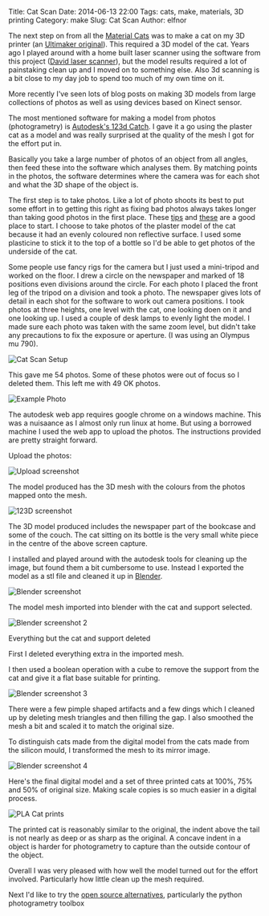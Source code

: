 Title: Cat Scan
Date: 2014-06-13 22:00
Tags: cats, make, materials, 3D printing
Category: make
Slug: Cat Scan
Author: elfnor

The next step on from all the [Material Cats]({filename}/material_cats.md) was to make a cat on my 3D printer (an [Ultimaker original](https://www.ultimaker.com/)). This required a 3D model of the cat. Years ago I played around with  a home built laser scanner using the software from this project ([David laser scanner](http://www.david-3d.com/)), but the model results required a lot of painstaking clean up and I moved on to something else. Also 3d scanning is a bit close to my day job to spend too much of my own time on it.

More recently I've seen lots of blog posts on making 3D models from large collections of photos as well as using devices based on Kinect sensor.

The most mentioned software for making a model from photos (photogrametry) is [Autodesk's 123d Catch](http://www.123dapp.com/catch). I gave it a go using the plaster cat as a model and was really surprised at the quality of the mesh I got for the effort put in.

Basically you take a large number of photos of an object from all angles, then feed these into the software which analyses them. By matching points in the photos, the software determines where the camera was for each shot and what the 3D shape of the object is.

The first step is to take photos. Like a lot of photo shoots its best to put some effort in to getting this right as fixing bad photos always takes longer than taking good photos in the first place. These [tips](https://i.materialise.com/blog/entry/guest-blog-deepak-mehta-123dcatch-it-if-you-can) and [these](http://forum.123dapp.com/123d/topics/shooting_tips_for_123d_catch) are a good place to start. I choose to take photos of the plaster model of the cat because it had an evenly coloured non reflective surface. I used some plasticine to stick it to the top of a bottle so I'd be able to get photos of the underside of the cat.

Some people use fancy rigs for the camera but I just used a mini-tripod and worked on the floor. I drew a circle on the newspaper and marked of 18 positions even divisions around the circle. For each photo I placed the front leg of the tripod on a division and took a photo. The newspaper gives lots of detail in each shot for the software to work out camera positions. I took photos at three heights, one level with the cat, one looking doen on it and one looking up. I used a couple of desk lamps to evenly light the model. I made sure each photo was taken with the same zoom level, but didn't take any precautions to fix the exposure or aperture. (I was using an Olympus mu 790).

![Cat Scan Setup]({filename}/images/setup_cat_scan.jpeg)

This gave me 54 photos. Some of these photos were out of focus so I deleted them. This left me with 49 OK photos.

![Example Photo]({filename}/images/example_photo.jpg)

The autodesk web app requires google chrome on a windows machine. This was a nuisaance as I almost only run linux at home. But using a borrowed machine I used the web app to upload the photos. The instructions provided are pretty straight forward.

Upload the photos:

![Upload screenshot]({filename}/images/123_screen-02.png)

The model produced has the 3D mesh with the colours from the photos mapped onto the mesh.

![123D screenshot]({filename}/images/123_screen-01.png)

The 3D model produced includes the newspaper part of the bookcase and some of the couch. The cat sitting on its bottle is the very small white piece in the centre of the above screen capture.

I installed and played around with the autodesk tools for cleaning up the image, but found them a bit cumbersome to use. Instead I exported the model as a stl file and cleaned it up in [Blender](http://www.blender.org).

![Blender screenshot]({filename}/images/screen-02_web.png)

The model mesh imported into blender with the cat and support selected.

![Blender screenshot 2]({filename}/images/screen-03_web.png)

Everything but the cat and support deleted

First I deleted everything extra in the imported mesh.

I then used a boolean operation with a cube to remove the support from the cat and give it a flat base suitable for printing.

![Blender screenshot 3]({filename}/images/screen-04_web.png)

There were a few pimple shaped artifacts and a few dings which I cleaned up by deleting mesh triangles and then filling the gap. I also smoothed the mesh a bit and scaled it to match the original size.

To distinguish cats made from the digital model from the cats made from the silicon mould, I transformed the mesh to its mirror image.

![Blender screenshot 4]({filename}/images/cat_scan5-blend_web.png)

Here's the final digital model and a set of three printed cats at 100%, 75% and 50% of original size. Making scale copies is so much easier in a digital process.

![PLA Cat prints]({filename}/images/cat_scan_pla.jpg)

The printed cat is reasonably similar to the original, the indent above the tail is not nearly as deep or as sharp as the original. A concave indent in a object is harder for photogrametry to capture than the outside contour of the object.

Overall I was very pleased with how well the model turned out for the effort involved. Particularly how little clean up the mesh required.

Next I'd like to try the [open source alternatives](http://arc-team-open-research.blogspot.com.br/2012/12/how-to-make-3d-scan-with-pictures-and.html), particularly the python photogrametry toolbox 

